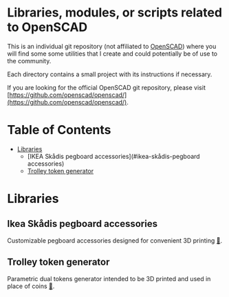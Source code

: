# Libraries, modules, or scripts related to OpenSCAD 

This is an individual git repository (not affiliated to [OpenSCAD](http://www.openscad.org/)) where you will find some some utilities that I create and could potentially be of use to the community.

Each directory contains a small project with its instructions if necessary.

If you are looking for the official OpenSCAD git repository, please visit [https://github.com/openscad/openscad/](https://github.com/openscad/openscad/).

# Table of Contents

- [Libraries](#libraries)
	- [IKEA Skådis pegboard accessories](#ikea-skådis-pegboard accessories)
	- [Trolley token generator](#trolley-token-generator)

# Libraries

## Ikea Skådis pegboard accessories

Customizable pegboard accessories designed for convenient 3D printing [🔗](ikea_skadis_pegboard_accessories).

## Trolley token generator

Parametric dual tokens generator intended to be 3D printed and used in place of coins [🔗](trolley_token).